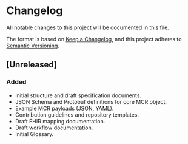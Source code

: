 # Changelog

All notable changes to this project will be documented in this file.

The format is based on [Keep a Changelog](https://keepachangelog.com/en/1.0.0/),
and this project adheres to [Semantic Versioning](https://semver.org/spec/v2.0.0.html).

## [Unreleased]

### Added
- Initial structure and draft specification documents.
- JSON Schema and Protobuf definitions for core MCR object.
- Example MCR payloads (JSON, YAML).
- Contribution guidelines and repository templates.
- Draft FHIR mapping documentation.
- Draft workflow documentation.
- Initial Glossary.
